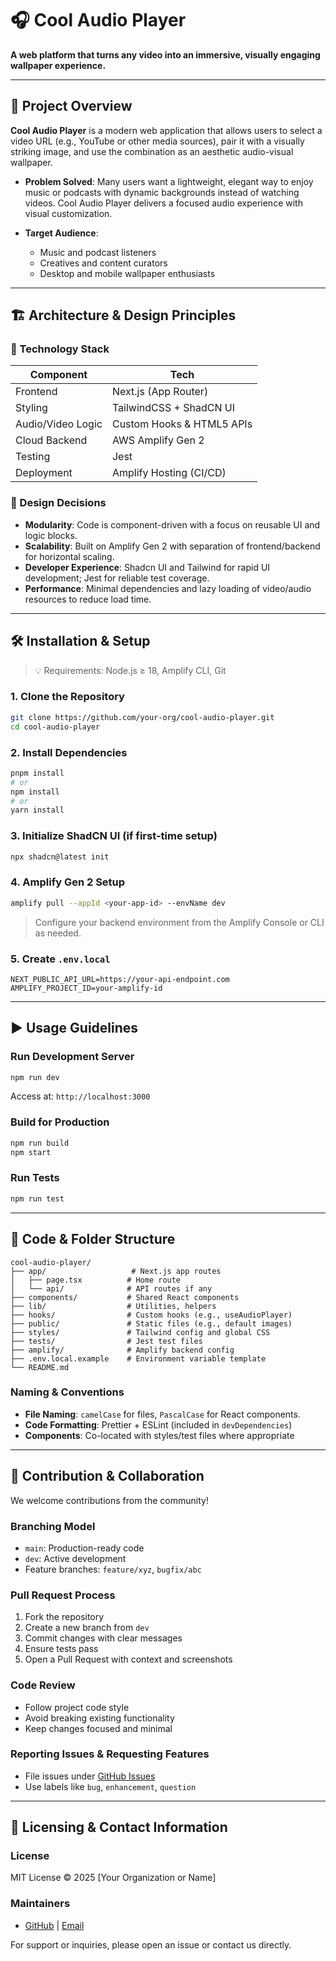 # 🎧 Cool Audio Player

**A web platform that turns any video into an immersive, visually engaging wallpaper experience.**

---

## 📌 Project Overview

**Cool Audio Player** is a modern web application that allows users to select a video URL (e.g., YouTube or other media sources), pair it with a visually striking image, and use the combination as an aesthetic audio-visual wallpaper.

* **Problem Solved**: Many users want a lightweight, elegant way to enjoy music or podcasts with dynamic backgrounds instead of watching videos. Cool Audio Player delivers a focused audio experience with visual customization.
* **Target Audience**:

  * Music and podcast listeners
  * Creatives and content curators
  * Desktop and mobile wallpaper enthusiasts

---

## 🏗 Architecture & Design Principles

### 🧱 Technology Stack

| Component         | Tech                      |
| ----------------- | ------------------------- |
| Frontend          | Next.js (App Router)      |
| Styling           | TailwindCSS + ShadCN UI   |
| Audio/Video Logic | Custom Hooks & HTML5 APIs |
| Cloud Backend     | AWS Amplify Gen 2         |
| Testing           | Jest                      |
| Deployment        | Amplify Hosting (CI/CD)   |

### 🧠 Design Decisions

* **Modularity**: Code is component-driven with a focus on reusable UI and logic blocks.
* **Scalability**: Built on Amplify Gen 2 with separation of frontend/backend for horizontal scaling.
* **Developer Experience**: Shadcn UI and Tailwind for rapid UI development; Jest for reliable test coverage.
* **Performance**: Minimal dependencies and lazy loading of video/audio resources to reduce load time.

---

## 🛠 Installation & Setup

> 💡 Requirements: Node.js ≥ 18, Amplify CLI, Git

### 1. Clone the Repository

```bash
git clone https://github.com/your-org/cool-audio-player.git
cd cool-audio-player
```

### 2. Install Dependencies

```bash
pnpm install
# or
npm install
# or
yarn install
```

### 3. Initialize ShadCN UI (if first-time setup)

```bash
npx shadcn@latest init
```

### 4. Amplify Gen 2 Setup

```bash
amplify pull --appId <your-app-id> --envName dev
```

> Configure your backend environment from the Amplify Console or CLI as needed.

### 5. Create `.env.local`

```dotenv
NEXT_PUBLIC_API_URL=https://your-api-endpoint.com
AMPLIFY_PROJECT_ID=your-amplify-id
```

---

## ▶️ Usage Guidelines

### Run Development Server

```bash
npm run dev
```

Access at: `http://localhost:3000`

### Build for Production

```bash
npm run build
npm start
```

### Run Tests

```bash
npm run test
```

---

## 🧬 Code & Folder Structure

```
cool-audio-player/
├── app/                   # Next.js app routes
│   ├── page.tsx          # Home route
│   └── api/              # API routes if any
├── components/           # Shared React components
├── lib/                  # Utilities, helpers
├── hooks/                # Custom hooks (e.g., useAudioPlayer)
├── public/               # Static files (e.g., default images)
├── styles/               # Tailwind config and global CSS
├── tests/                # Jest test files
├── amplify/              # Amplify backend config
├── .env.local.example    # Environment variable template
└── README.md
```

### Naming & Conventions

* **File Naming**: `camelCase` for files, `PascalCase` for React components.
* **Code Formatting**: Prettier + ESLint (included in `devDependencies`)
* **Components**: Co-located with styles/test files where appropriate

---

## 🤝 Contribution & Collaboration

We welcome contributions from the community!

### Branching Model

* `main`: Production-ready code
* `dev`: Active development
* Feature branches: `feature/xyz`, `bugfix/abc`

### Pull Request Process

1. Fork the repository
2. Create a new branch from `dev`
3. Commit changes with clear messages
4. Ensure tests pass
5. Open a Pull Request with context and screenshots

### Code Review

* Follow project code style
* Avoid breaking existing functionality
* Keep changes focused and minimal

### Reporting Issues & Requesting Features

* File issues under [GitHub Issues](https://github.com/your-org/cool-audio-player/issues)
* Use labels like `bug`, `enhancement`, `question`

---

## 📄 Licensing & Contact Information

### License

MIT License
© 2025 \[Your Organization or Name]

### Maintainers

* [GitHub](https://github.com/iCyanCorporation) | [Email](mailto:you@example.com)

For support or inquiries, please open an issue or contact us directly.
